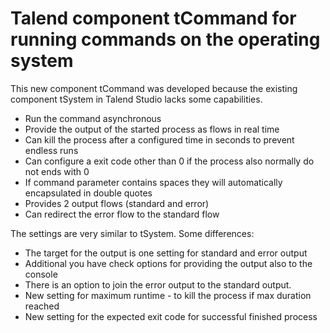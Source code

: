 # Talend component tCommand for running commands on the operating system
This new component tCommand was developed because the existing component tSystem in Talend Studio lacks some capabilities.
* Run the command asynchronous
* Provide the output of the started process as flows in real time
* Can kill the process after a configured time in seconds to prevent endless runs
* Can configure a exit code other than 0 if the process also normally do not ends with 0
* If command parameter contains spaces they will automatically encapsulated in double quotes
* Provides 2 output flows (standard and error)
* Can redirect the error flow to the standard flow
  
The settings are very similar to tSystem.
Some differences:
* The target for the output is one setting for standard and error output
* Additional you have check options for providing the output also to the console
* There is an option to join the error output to the standard output.
* New setting for maximum runtime - to kill the process if max duration reached
* New setting for the expected exit code for successful finished process
